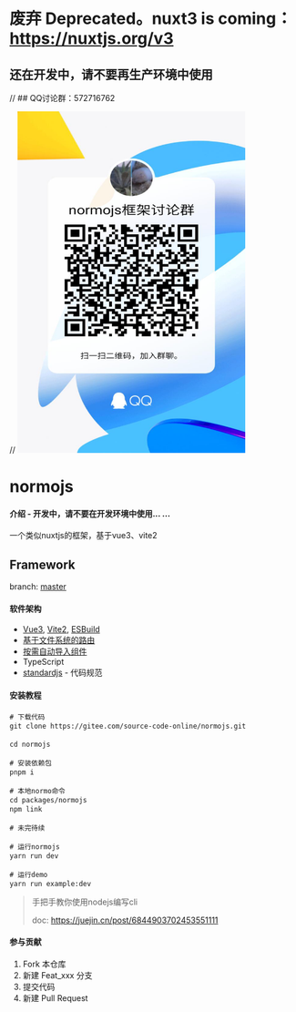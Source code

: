 
# 废弃 Deprecated。nuxt3 is coming： https://nuxtjs.org/v3

## 还在开发中，请不要再生产环境中使用



// ## QQ讨论群：572716762

// <img src="./document/source/normojs-qq.jpg" alt="图片替换文本" width="400" height="600" align="bottom" />






# normojs

#### 介绍 - 开发中，请不要在开发环境中使用... ...
一个类似nuxtjs的框架，基于vue3、vite2

## Framework

branch: [master](./tree/master)





#### 软件架构
*  [Vue3](https://github.com/vuejs/vue-next), [Vite2](https://github.com/vitejs/vite), [ESBuild](https://github.com/evanw/esbuild)
* [基于文件系统的路由](https://github.com/hannoeru/vite-plugin-pages)
* [按需自动导入组件](https://github.com/antfu/vite-plugin-components)
* TypeScript
* [standardjs](https://github.com/standard/standard) - 代码规范

#### 安装教程

```shell
# 下载代码
git clone https://gitee.com/source-code-online/normojs.git

cd normojs

# 安装依赖包
pnpm i

# 本地normo命令
cd packages/normojs
npm link

# 未完待续

# 运行normojs
yarn run dev

# 运行demo
yarn run example:dev
```





>  手把手教你使用nodejs编写cli
>
> doc: https://juejin.cn/post/6844903702453551111



#### 参与贡献

1.  Fork 本仓库
2.  新建 Feat_xxx 分支
3.  提交代码
4.  新建 Pull Request
